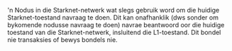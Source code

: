 'n Nodus in die Starknet-netwerk wat slegs gebruik word om die huidige Starknet-toestand navraag te doen. Dit kan onafhanklik (dws sonder om bykomende nodusse navraag te doen) navrae beantwoord oor die huidige toestand van die Starknet-netwerk, insluitend die L1-toestand. Dit bondel nie transaksies of bewys bondels nie.